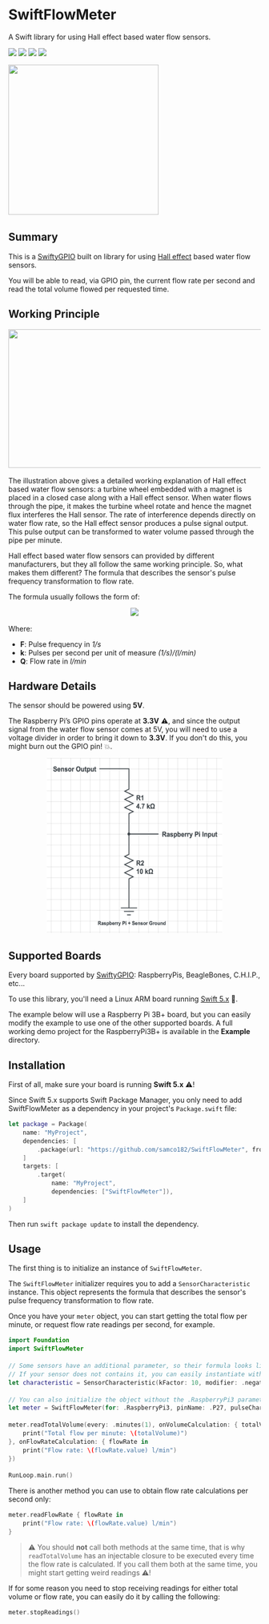 # SwiftFlowMeter
A Swift library for using Hall effect based water flow sensors.

<p>
<img src="https://img.shields.io/badge/Architecture%20-ARMv6%20%7C%20%20ARMv7%2F8-red.svg"/>
<img src="https://img.shields.io/badge/OS-Raspbian%20%7C%20Debian%20%7C%20Ubuntu-yellow.svg"/>
<a href="https://developer.apple.com/swift"><img src="https://img.shields.io/badge/Swift-5x-brightgreen.svg"/></a>
<a href="https://raw.githubusercontent.com/samco182/SwiftFlowMeter/master/LICENSE"><img src="https://img.shields.io/badge/Licence-MIT-blue.svg" /></a>
</p>
<img src="https://www.fluxworkshop.info/images/product/BDAA100184_1%20-%2030lpm%20Water%20Flow%20Black_1.JPG" height="300" width="300">

## Summary  
This is a [SwiftyGPIO](https://github.com/uraimo/SwiftyGPIO) built on library for using [Hall effect](https://en.wikipedia.org/wiki/Hall_effect) based water flow sensors.

You will be able to read, via GPIO pin, the current flow rate per second and read the total volume flowed per requested time.

## Working Principle
<p align="center">
<img src="http://www.theorycircuit.com/wp-content/uploads/2017/11/how-water-flow-sensor-works-1024x554.png" height="277" width="512">
</p>

The illustration above gives a detailed working explanation of Hall effect based water flow sensors: a turbine wheel embedded with a magnet is placed in a closed case along with a Hall effect sensor. When water flows through the pipe, it makes the turbine wheel rotate and hence the magnet flux interferes the Hall sensor. The rate of interference depends directly on water flow rate, so the Hall effect sensor produces a pulse signal output. This pulse output can be transformed to water volume passed through the pipe per minute.

Hall effect based water flow sensors can provided by different manufacturers, but they all follow the same working principle. So, what makes them different? The formula that describes the sensor's pulse frequency transformation to flow rate.

The formula usually follows the form of:

<p align="center">
<img src="https://render.githubusercontent.com/render/math?math=F=k*Q" height="20">
</p>

Where:
- **F**: Pulse frequency in *1/s*
- **k**: Pulses per second per unit of measure *(1/s)/(l/min)*
- **Q**: Flow rate in *l/min*

## Hardware Details  
The sensor should be powered using **5V**. 

The Raspberry Pi’s GPIO pins operate at **3.3V** :warning:, and since the output signal from the water flow sensor comes at 5V, you will need to use a voltage divider in order to bring it down to **3.3V**. If you don't do this, you might burn out the GPIO pin! :boom:.
<p align="center">
<img src="https://github.com/samco182/SwiftFlowMeter/blob/develop/VoltageDivider.jpg?raw=true" height="350" width="350">
</p>

## Supported Boards
Every board supported by [SwiftyGPIO](https://github.com/uraimo/SwiftyGPIO): RaspberryPis, BeagleBones, C.H.I.P., etc...

To use this library, you'll need a Linux ARM board running [Swift 5.x](https://github.com/uraimo/buildSwiftOnARM) 🚗.

The example below will use a Raspberry Pi 3B+  board, but you can easily modify the example to use one of the other supported boards. A full working demo project for the RaspberryPi3B+ is available in the **Example** directory.

## Installation
First of all, make sure your board is running **Swift 5.x** ⚠️!

Since Swift 5.x supports Swift Package Manager, you only need to add SwiftFlowMeter as a dependency in your project's `Package.swift` file:

```swift
let package = Package(
    name: "MyProject",
    dependencies: [
        .package(url: "https://github.com/samco182/SwiftFlowMeter", from: "1.0.0"),
    ]
    targets: [
        .target(
            name: "MyProject", 
            dependencies: ["SwiftFlowMeter"]),
    ]
)
```
Then run `swift package update` to install the dependency.

## Usage
The first thing is to initialize an instance of `SwiftFlowMeter`. 

The `SwiftFlowMeter` initializer requires you to add a `SensorCharacteristic` instance. This object represents the formula that describes the sensor's pulse frequency transformation to flow rate. 

Once you have your `meter` object, you can start getting the total flow per minute, or request  flow rate readings per second, for example.
```swift
import Foundation
import SwiftFlowMeter

// Some sensors have an additional parameter, so their formula looks like F=k*Q+C. That is the `modifier` parameter for.
// If your sensor does not contains it, you can easily instantiate with SensorCharacteristic(kFactor: 10) instead.
let characteristic = SensorCharacteristic(kFactor: 10, modifier: .negative(4))

// You can also initialize the object without the .RaspberryPi3 parameter, since that is the default board.
let meter = SwiftFlowMeter(for: .RaspberryPi3, pinName: .P27, pulseCharacteristic: characteristic)

meter.readTotalVolume(every: .minutes(1), onVolumeCalculation: { totalVolume in
    print("Total flow per minute: \(totalVolume)")
}, onFlowRateCalculation: { flowRate in
    print("Flow rate: \(flowRate.value) l/min")
})

RunLoop.main.run()
```

There is another method you can use to obtain flow rate calculations per second only:
```swift
meter.readFlowRate { flowRate in
    print("Flow rate: \(flowRate.value) l/min")
}
```
>:warning: You should **not**  call both methods at the same time, that is why `readTotalVolume` has an injectable closure to be executed every time the flow rate is calculated. If you call them both at the same time, you might start getting weird readings :warning:!

If for some reason you need to stop receiving readings for either total volume or flow rate, you can easily do it by calling the following:
```swift
meter.stopReadings()
```
